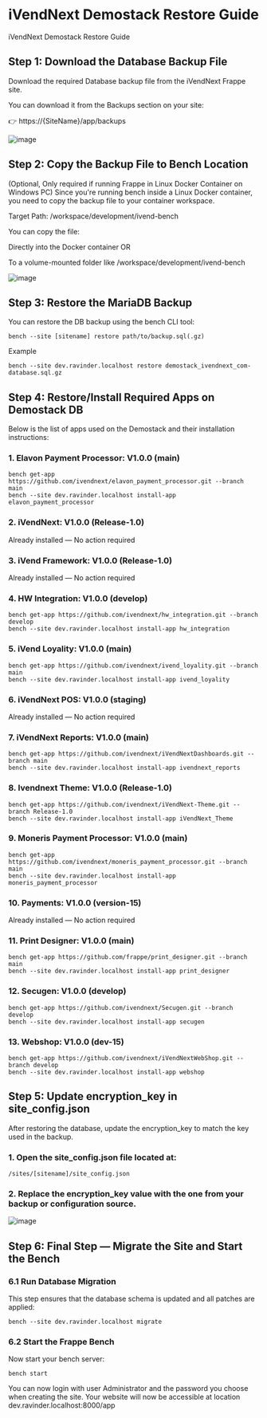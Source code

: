 # iVendNext Demostack Restore Guide
iVendNext Demostack Restore Guide
## Step 1: Download the Database Backup File
Download the required Database backup file from the iVendNext Frappe site.

You can download it from the Backups section on your site:

👉 https://{SiteName}/app/backups

   ![image](https://github.com/user-attachments/assets/aa1994ac-7d64-484f-b278-489f549d82c2)

## Step 2: Copy the Backup File to Bench Location
(Optional, Only required if running Frappe in Linux Docker Container on Windows PC)
Since you're running bench inside a Linux Docker container, you need to copy the backup file to your container workspace.

Target Path: /workspace/development/ivend-bench

You can copy the file:

Directly into the Docker container
OR

To a volume-mounted folder like /workspace/development/ivend-bench

   ![image](https://github.com/user-attachments/assets/0740683d-8684-4f7a-98e1-c91abf0bf73c)


## Step 3: Restore the MariaDB Backup

You can restore the DB backup using the bench CLI tool:
    
    bench --site [sitename] restore path/to/backup.sql(.gz)
    
Example

    bench --site dev.ravinder.localhost restore demostack_ivendnext_com-database.sql.gz

## Step 4: Restore/Install Required Apps on Demostack DB
Below is the list of apps used on the Demostack and their installation instructions:

### 1. Elavon Payment Processor: V1.0.0 (main)

    bench get-app https://github.com/ivendnext/elavon_payment_processor.git --branch main
    bench --site dev.ravinder.localhost install-app elavon_payment_processor
 
### 2. iVendNext: V1.0.0 (Release-1.0)

Already installed — No action required
 
### 3. iVend Framework: V1.0.0 (Release-1.0)

Already installed — No action required
 
### 4. HW Integration: V1.0.0 (develop)

    bench get-app https://github.com/ivendnext/hw_integration.git --branch develop
    bench --site dev.ravinder.localhost install-app hw_integration
 
### 5. iVend Loyality: V1.0.0 (main)

    bench get-app https://github.com/ivendnext/ivend_loyality.git --branch main
    bench --site dev.ravinder.localhost install-app ivend_loyality
 
### 6. iVendNext POS: V1.0.0 (staging)

 Already installed — No action required
 
### 7. iVendNext Reports: V1.0.0 (main)

    bench get-app https://github.com/ivendnext/iVendNextDashboards.git --branch main
    bench --site dev.ravinder.localhost install-app ivendnext_reports
 
### 8. Ivendnext Theme: V1.0.0 (Release-1.0)

    bench get-app https://github.com/ivendnext/iVendNext-Theme.git --branch Release-1.0
    bench --site dev.ravinder.localhost install-app iVendNext_Theme
 
### 9. Moneris Payment Processor: V1.0.0 (main)

    bench get-app https://github.com/ivendnext/moneris_payment_processor.git --branch main
    bench --site dev.ravinder.localhost install-app moneris_payment_processor
 
### 10. Payments: V1.0.0 (version-15)

Already installed — No action required
 
### 11. Print Designer: V1.0.0 (main)

    bench get-app https://github.com/frappe/print_designer.git --branch main
    bench --site dev.ravinder.localhost install-app print_designer
 
### 12. Secugen: V1.0.0 (develop)

    bench get-app https://github.com/ivendnext/Secugen.git --branch develop
    bench --site dev.ravinder.localhost install-app secugen
 
### 13. Webshop: V1.0.0 (dev-15)

    bench get-app https://github.com/ivendnext/iVendNextWebShop.git --branch develop
    bench --site dev.ravinder.localhost install-app webshop

## Step 5: Update encryption_key in site_config.json
After restoring the database, update the encryption_key to match the key used in the backup.

### 1. Open the site_config.json file located at:

    /sites/[sitename]/site_config.json
   
### 2. Replace the encryption_key value with the one from your backup or configuration source.

![image](https://github.com/user-attachments/assets/1d77a8b0-5488-4ebf-9e8b-06f1e357aa8f)

## Step 6: Final Step — Migrate the Site and Start the Bench
### 6.1 Run Database Migration
This step ensures that the database schema is updated and all patches are applied:

    bench --site dev.ravinder.localhost migrate

### 6.2 Start the Frappe Bench
Now start your bench server:
    
    bench start
    
You can now login with user Administrator and the password you choose when creating the site. Your website will now be accessible at location dev.ravinder.localhost:8000/app
